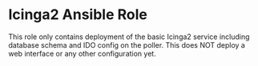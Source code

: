 Icinga2 Ansible Role
====================
This role only contains deployment of the basic Icinga2 service including database schema and IDO config on the poller. This does NOT deploy a web interface or any other configuration yet.
